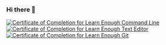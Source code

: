 ### Hi there 👋

<!--
**brainlow/brainlow** is a ✨ _special_ ✨ repository because its `README.md` (this file) appears on your GitHub profile.

Here are some ideas to get you started:

- 🔭 I’m currently working on ...
- 🌱 I’m currently learning ...
- 👯 I’m looking to collaborate on ...
- 🤔 I’m looking for help with ...
- 💬 Ask me about ...
- 📫 How to reach me: ...
- 😄 Pronouns: ...
- ⚡ Fun fact: ...
-->
<a href="https://www.learnenough.com/certificates/brainlow"><img src="https://www.learnenough.com/certificates/brainlow/command-line-tutorial.svg" alt="Certificate of Completion for Learn Enough Command Line"></a><a href="https://www.learnenough.com/certificates/brainlow"><img src="https://www.learnenough.com/certificates/brainlow/text-editor-tutorial.svg" alt="Certificate of Completion for Learn Enough Text Editor"></a><a href="https://www.learnenough.com/certificates/brainlow"><img src="https://www.learnenough.com/certificates/brainlow/git-tutorial.svg" alt="Certificate of Completion for Learn Enough Git"></a>
